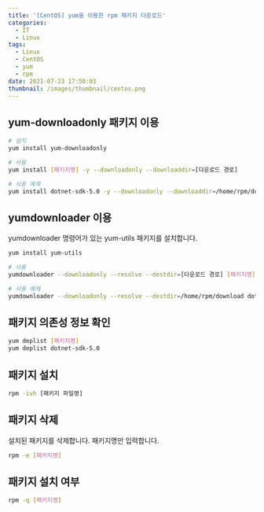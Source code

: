 ```yaml
---
title: '[CentOS] yum을 이용한 rpm 패키지 다운로드'
categories:
  - IT
  - Linux
tags:
  - Linux
  - CentOS
  - yum
  - rpm
date: 2021-07-23 17:50:03
thumbnail: /images/thumbnail/centos.png
---
```


## yum-downloadonly 패키지 이용

```bash
# 설치
yum install yum-downloadonly
```

```bash
# 사용
yum install [패키지명] -y --downloadonly --downloaddir=[다운로드 경로]

# 사용 예제
yum install dotnet-sdk-5.0 -y --downloadonly --downloaddir=/home/rpm/download
```

## yumdownloader 이용

yumdownloader 명령어가 있는 yum-utils 패키지를 설치합니다.

```bash
yum install yum-utils
```

```bash
# 사용
yumdownloader --downloadonly --resolve --destdir=[다운로드 경로] [패키지명]

# 사용 예제
yumdownloader --downloadonly --resolve --destdir=/home/rpm/download dotnet-sdk-5.0
```

## 패키지 의존성 정보 확인

```bash
yum deplist [패키지명]
yum deplist dotnet-sdk-5.0
```

## 패키지 설치

```bash
rpm -ivh [패키지 파일명]
```

## 패키지 삭제

설치된 패키지를 삭제합니다. 패키지명만 입력합니다.

```bash
rpm -e [패키지명]
```

## 패키지 설치 여부

```bash
rpm -q [패키지명]
```
